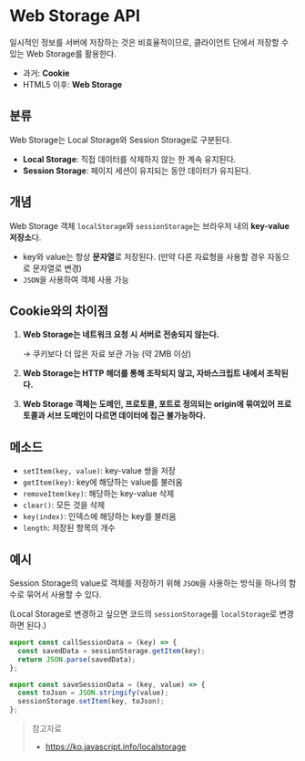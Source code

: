 # Web Storage API

일시적인 정보를 서버에 저장하는 것은 비효율적이므로, 클라이언트 단에서 저장할 수 있는 Web Storage를 활용한다.

- 과거: **Cookie**
- HTML5 이후: **Web Storage**



## 분류

Web Storage는 Local Storage와 Session Storage로 구분된다.

- **Local Storage**: 직접 데이터를 삭제하지 않는 한 계속 유지된다.
- **Session Storage**: 페이지 세션이 유지되는 동안 데이터가 유지된다.



## 개념

Web Storage 객체 `localStorage`와 `sessionStorage`는 브라우저 내의 **key-value 저장소**다.

- key와 value는 항상 **문자열**로 저장된다. (만약 다른 자료형을 사용할 경우 자동으로 문자열로 변경)
- `JSON`을 사용하여 객체 사용 가능



## Cookie와의 차이점

1. **Web Storage는 네트워크 요청 시 서버로 전송되지 않는다.**

   → 쿠키보다 더 많은 자료 보관 가능 (약 2MB 이상)

2. **Web Storage는 HTTP 헤더를 통해 조작되지 않고, 자바스크립트 내에서 조작된다.**

3. **Web Storage 객체는 도메인, 프로토콜, 포트로 정의되는 origin에 묶여있어 프로토콜과 서브 도메인이 다르면 데이터에 접근 불가능하다.**



## 메소드

- `setItem(key, value)`: key-value 쌍을 저장
- `getItem(key)`: key에 해당하는 value를 불러옴
- `removeItem(key)`: 해당하는 key-value 삭제
- `clear()`: 모든 것을 삭제
- `key(index)`: 인덱스에 해당하는 key를 불러옴
- `length`: 저장된 항목의 개수



## 예시

Session Storage의 value로 객체를 저장하기 위해 `JSON`을 사용하는 방식을 하나의 함수로 묶어서 사용할 수 있다.

(Local Storage로 변경하고 싶으면 코드의 `sessionStorage`를 `localStorage`로 변경하면 된다.)

```js
export const callSessionData = (key) => {
  const savedData = sessionStorage.getItem(key);
  return JSON.parse(savedData);
};

export const saveSessionData = (key, value) => {
  const toJson = JSON.stringify(value);
  sessionStorage.setItem(key, toJson);
};
```





> 참고자료
>
> - https://ko.javascript.info/localstorage